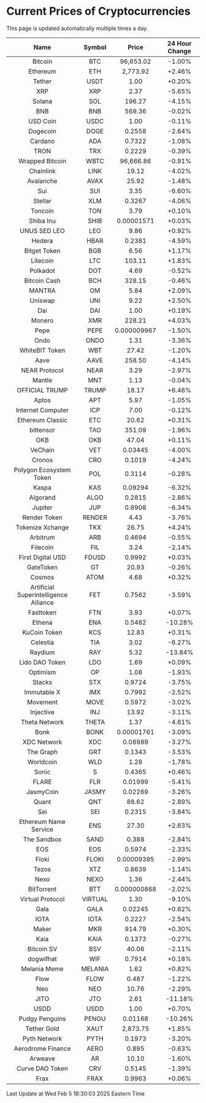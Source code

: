 # Current Prices of Cryptocurrencies
This page is updated automatically multiple times a day.

| Name | Symbol | Price | 24 Hour Change |
| :---: |:---:| :---: | :---: |
| Bitcoin | BTC | 96,653.02 | -1.00% |
| Ethereum | ETH | 2,773.92 | +2.46% |
| Tether | USDT | 1.00 | +0.20% |
| XRP | XRP | 2.37 | -5.65% |
| Solana | SOL | 196.27 | -4.15% |
| BNB | BNB | 569.36 | -0.02% |
| USD Coin | USDC | 1.00 | -0.11% |
| Dogecoin | DOGE | 0.2558 | -2.64% |
| Cardano | ADA | 0.7322 | -1.08% |
| TRON | TRX | 0.2229 | -0.39% |
| Wrapped Bitcoin | WBTC | 96,666.86 | -0.91% |
| Chainlink | LINK | 19.12 | -4.02% |
| Avalanche | AVAX | 25.92 | -1.48% |
| Sui | SUI | 3.35 | -6.60% |
| Stellar | XLM | 0.3267 | -4.06% |
| Toncoin | TON | 3.79 | +0.10% |
| Shiba Inu | SHIB | 0.00001571 | +0.03% |
| UNUS SED LEO | LEO | 9.86 | +0.92% |
| Hedera | HBAR | 0.2381 | -4.59% |
| Bitget Token | BGB | 6.56 | +1.17% |
| Litecoin | LTC | 103.11 | +1.83% |
| Polkadot | DOT | 4.69 | -0.52% |
| Bitcoin Cash | BCH | 328.15 | -0.46% |
| MANTRA | OM | 5.84 | +2.09% |
| Uniswap | UNI | 9.22 | +2.50% |
| Dai | DAI | 1.00 | +0.19% |
| Monero | XMR | 228.21 | +4.03% |
| Pepe | PEPE | 0.000009967 | -1.50% |
| Ondo | ONDO | 1.31 | -3.36% |
| WhiteBIT Token | WBT | 27.42 | -1.20% |
| Aave | AAVE | 258.50 | -4.14% |
| NEAR Protocol | NEAR | 3.29 | -2.97% |
| Mantle | MNT | 1.13 | -0.04% |
| OFFICIAL TRUMP | TRUMP | 18.17 | +6.48% |
| Aptos | APT | 5.97 | -1.05% |
| Internet Computer | ICP | 7.00 | -0.12% |
| Ethereum Classic | ETC | 20.62 | +0.31% |
| bittensor | TAO | 351.09 | -1.96% |
| OKB | OKB | 47.04 | +0.11% |
| VeChain | VET | 0.03445 | -4.00% |
| Cronos | CRO | 0.1019 | -4.24% |
| Polygon Ecosystem Token | POL | 0.3114 | -0.28% |
| Kaspa | KAS | 0.09294 | -6.32% |
| Algorand | ALGO | 0.2815 | -2.86% |
| Jupiter | JUP | 0.8908 | -6.34% |
| Render Token | RENDER | 4.43 | -3.76% |
| Tokenize Xchange | TKX | 26.75 | +4.24% |
| Arbitrum | ARB | 0.4694 | -0.55% |
| Filecoin | FIL | 3.24 | -2.14% |
| First Digital USD | FDUSD | 0.9992 | +0.03% |
| GateToken | GT | 20.93 | -0.26% |
| Cosmos | ATOM | 4.68 | +0.32% |
| Artificial Superintelligence Alliance | FET | 0.7562 | -3.59% |
| Fasttoken | FTN | 3.93 | +0.07% |
| Ethena | ENA | 0.5482 | -10.28% |
| KuCoin Token | KCS | 12.83 | +0.31% |
| Celestia | TIA | 3.02 | -6.27% |
| Raydium | RAY | 5.32 | -13.84% |
| Lido DAO Token | LDO | 1.69 | +0.09% |
| Optimism | OP | 1.08 | -1.93% |
| Stacks | STX | 0.9724 | -3.75% |
| Immutable X | IMX | 0.7992 | -2.52% |
| Movement | MOVE | 0.5972 | -3.02% |
| Injective | INJ | 13.92 | -3.11% |
| Theta Network | THETA | 1.37 | -4.61% |
| Bonk | BONK | 0.00001761 | -3.09% |
| XDC Network | XDC | 0.08989 | -3.27% |
| The Graph | GRT | 0.1343 | -3.53% |
| Worldcoin | WLD | 1.28 | -1.78% |
| Sonic | S | 0.4365 | +0.46% |
| FLARE | FLR | 0.01999 | -5.41% |
| JasmyCoin | JASMY | 0.02269 | -3.26% |
| Quant | QNT | 88.62 | -2.89% |
| Sei | SEI | 0.2315 | -3.84% |
| Ethereum Name Service | ENS | 27.30 | +2.63% |
| The Sandbox | SAND | 0.388 | -2.84% |
| EOS | EOS | 0.5974 | -2.33% |
| Floki | FLOKI | 0.00009395 | -2.99% |
| Tezos | XTZ | 0.8639 | -1.14% |
| Nexo | NEXO | 1.36 | -2.44% |
| BitTorrent | BTT | 0.000000868 | -2.02% |
| Virtual Protocol | VIRTUAL | 1.30 | -9.10% |
| Gala | GALA | 0.02245 | +0.62% |
| IOTA | IOTA | 0.2227 | -2.54% |
| Maker | MKR | 914.79 | +0.30% |
| Kaia | KAIA | 0.1373 | -0.27% |
| Bitcoin SV | BSV | 40.06 | -2.11% |
| dogwifhat | WIF | 0.7914 | +0.18% |
| Melania Meme | MELANIA | 1.62 | +0.82% |
| Flow | FLOW | 0.487 | -1.22% |
| Neo | NEO | 10.76 | -2.29% |
| JITO | JTO | 2.61 | -11.18% |
| USDD | USDD | 1.00 | +0.70% |
| Pudgy Penguins | PENGU | 0.01168 | -10.26% |
| Tether Gold | XAUT | 2,873.75 | +1.85% |
| Pyth Network | PYTH | 0.1973 | -3.20% |
| Aerodrome Finance | AERO | 0.895 | -0.63% |
| Arweave | AR | 10.10 | -1.60% |
| Curve DAO Token | CRV | 0.5145 | -1.39% |
| Frax | FRAX | 0.9963 | +0.06% |

Last Update at Wed Feb  5 18:30:03 2025 Eastern Time